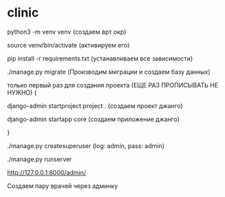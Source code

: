 # clinic
python3 -m venv venv (создаем врт окр)

source venv/bin/activate (активируем его)

pip install -r requirements.txt (устанавливаем все зависимости)

./manage.py migrate (Производим миграции и создаем базу данных)

только первый раз для создания проекта (ЕЩЕ РАЗ ПРОПИСЫВАТЬ НЕ НУЖНО) {

django-admin startproject project . (создаем проект джанго)

django-admin startapp core (создаем приложение джанго)

}

./manage.py createsuperuser (log: admin, pass: admin)  

./manage.py runserver

http://127.0.0.1:8000/admin/

Создаем пару врачей через админку

